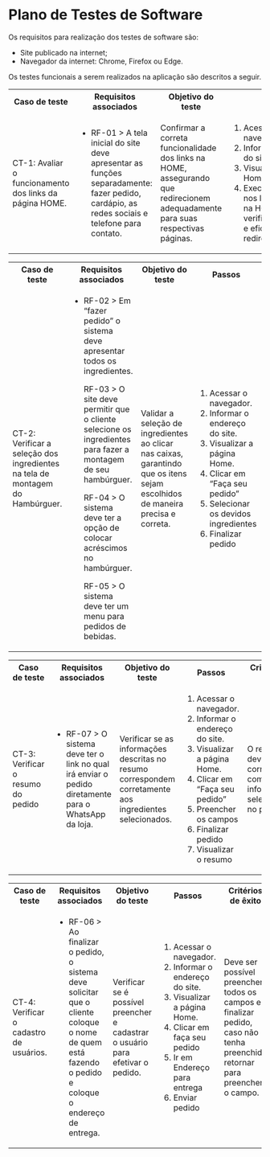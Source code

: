 # Plano de Testes de Software

Os requisitos para realização dos testes de software são:
<ul><li>Site publicado na internet;</li>
<li>Navegador da internet: Chrome, Firefox ou Edge.</li>
</ul>

Os testes funcionais a serem realizados na aplicação são descritos a seguir.

<table>
 <tr>
  <th>Caso de teste</th>
  <th>Requisitos associados</th>
  <th>Objetivo do teste</th>
  <th>Passos</th>
  <th>Critérios de êxito</th>
  <th>Responsável</th>
 </tr>
 <tr>
  <td>CT-1: Avaliar o funcionamento dos links da página HOME.</td>
  <td>
   <ul>
    <li>RF-01 > A tela inicial do site deve apresentar as funções separadamente: fazer pedido, cardápio, as redes sociais e telefone para contato.</li>
   </ul>
  </td>
  <td>Confirmar a correta funcionalidade dos links na HOME, assegurando que redirecionem adequadamente para suas respectivas páginas.</td>
  <td>
   <ol>
    <li>Acessar o navegador.</li>
    <li>Informar o endereço do site.</li>
    <li>Visualizar a página Home.</li>
    <li>Executar cliques nos links indicados na HOME para verificar a precisão e eficácia dos redireccionamentos.</li>
   </ol>
   </td>
  <td>Todos os links da página HOME deve encaminhar para as suas respectivas páginas.</td>
  <td>Luiz Hovadich e João Gabriel</td>
 </tr>
</table>

<table>
 <tr>
  <th>Caso de teste</th>
  <th>Requisitos associados</th>
  <th>Objetivo do teste</th>
  <th>Passos</th>
  <th>Critérios de êxito</th>
  <th>Responsável</th>
 </tr>
 <tr>
  <td>CT-2: Verificar a seleção dos ingredientes na tela de montagem do Hambúrguer.</td>
  <td>
   <ul>
    <li>RF-02 > Em “fazer pedido” o sistema deve apresentar todos os ingredientes.

RF-03 > O site deve permitir que o cliente selecione os ingredientes para fazer a montagem de seu hambúrguer.

RF-04 > O sistema deve ter a opção de colocar acréscimos no hambúrguer.

RF-05 > O sistema deve ter um menu para pedidos de bebidas.
</li>
   </ul>
  </td>
  <td>Validar a seleção de ingredientes ao clicar nas caixas, garantindo que os itens sejam escolhidos de maneira precisa e correta.</td>
  <td>
   <ol>
    <li>Acessar o navegador.</li>
    <li>Informar o endereço do site.</li>
    <li>Visualizar a página Home.</li>
    <li>Clicar em “Faça seu pedido”</li>
    <li>Selecionar os devidos ingredientes</li>
    <li>Finalizar pedido </li>
   </ol>
   </td>
  <td>Os dados inseridos no filtro de pesquisa devem mostrar o livro onde há o dado informado.</td>
  <td>Guilherme Patrick</td>
 </tr>
</table>

<table>
 <tr>
  <th>Caso de teste</th>
  <th>Requisitos associados</th>
  <th>Objetivo do teste</th>
  <th>Passos</th>
  <th>Critérios de êxito</th>
  <th>Responsável</th>
 </tr>
 <tr>
  <td>CT-3: Verificar o resumo do pedido</td>
  <td>
   <ul>
    <li>RF-07 > O sistema deve ter o link no qual irá enviar o pedido diretamente para o WhatsApp da loja.</li>
   </ul>
  </td>
  <td>Verificar se as informações descritas no resumo correspondem corretamente aos ingredientes selecionados.</td>
  <td>
   <ol>
    <li>Acessar o navegador.</li>
    <li>Informar o endereço do site.</li>
    <li>Visualizar a página Home.</li>
    <li>Clicar em “Faça seu pedido”</li>
    <li>Preencher os campos</li>
    <li>Finalizar pedido </li>
    <li>Visualizar o resumo</li>
   </ol>
   </td>
  <td>O resumo deve corresponder com as informações selecionadas no pedido.</td>
  <td>Guilherme Patrick</td>
 </tr>
</table>

<table>
 <tr>
  <th>Caso de teste</th>
  <th>Requisitos associados</th>
  <th>Objetivo do teste</th>
  <th>Passos</th>
  <th>Critérios de êxito</th>
  <th>Responsável</th>
 </tr>
 <tr>
  <td>CT-4: Verificar o cadastro de usuários.</td>
  <td>
   <ul>
    <li>RF-06 > Ao finalizar o pedido, o sistema deve solicitar que o cliente coloque o nome de quem está fazendo o pedido e coloque o endereço de entrega.</li>
   </ul>
  </td>
  <td>Verificar se é possível preencher e cadastrar o usuário para efetivar o pedido.</td>
  <td>
   <ol>
    <li>Acessar o navegador.</li>
    <li>Informar o endereço do site.</li>
    <li>Visualizar a página Home.</li>
    <li>Clicar em faça seu pedido</li>
    <li>Ir em Endereço para entrega</li>
    <li>Enviar pedido</li>
   </ol>
   </td>
  <td>Deve ser possível preencher todos os campos e finalizar pedido, caso não tenha preenchido retornar para preencher o campo.</td>
  <td>Caio Lelis e Douglas Rodrigues</td>
 </tr>
</table>

